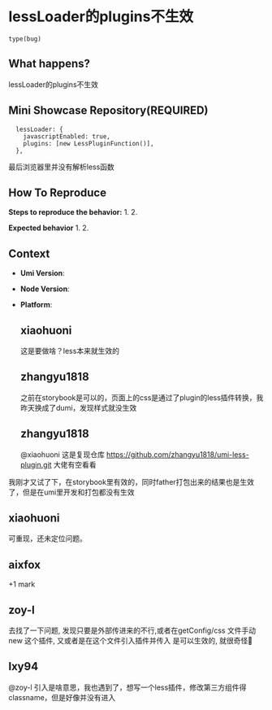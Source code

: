# lessLoader的plugins不生效

`type(bug)`

## What happens?

lessLoader的plugins不生效

## Mini Showcase Repository(REQUIRED)

```
  lessLoader: {
    javascriptEnabled: true,
    plugins: [new LessPluginFunction()],
  },
```

最后浏览器里并没有解析less函数

<!-- https://github.com/YOUR_REPOSITORY_URL -->

## How To Reproduce

**Steps to reproduce the behavior:** 1. 2.

**Expected behavior** 1. 2.

## Context

- **Umi Version**:
- **Node Version**:
- **Platform**:

  ## xiaohuoni

  这是要做啥？less本来就生效的

  ## zhangyu1818

  之前在storybook是可以的，页面上的css是通过了plugin的less插件转换，我昨天换成了dumi，发现样式就没生效

  ## zhangyu1818

  @xiaohuoni 这是复现仓库 https://github.com/zhangyu1818/umi-less-plugin.git
  大佬有空看看

我刚才又试了下，在storybook里有效的，同时father打包出来的结果也是生效了，但是在umi里开发和打包都没有生效

## xiaohuoni

可重现，还未定位问题。

## aixfox

+1 mark

## zoy-l

去找了一下问题, 发现只要是外部传进来的不行,或者在getConfig/css 文件手动 new 这个插件, 又或者是在这个文件引入插件并传入 是可以生效的, 就很奇怪🤔

## lxy94

@zoy-l 引入是啥意思，我也遇到了，想写一个less插件，修改第三方组件得classname，但是好像并没有进入
